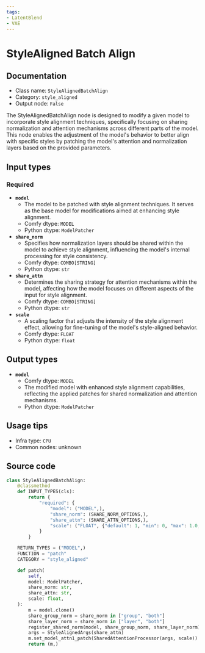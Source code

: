 ```yaml
---
tags:
- LatentBlend
- VAE
---
```


# StyleAligned Batch Align
## Documentation
- Class name: `StyleAlignedBatchAlign`
- Category: `style_aligned`
- Output node: `False`

The StyleAlignedBatchAlign node is designed to modify a given model to incorporate style alignment techniques, specifically focusing on sharing normalization and attention mechanisms across different parts of the model. This node enables the adjustment of the model's behavior to better align with specific styles by patching the model's attention and normalization layers based on the provided parameters.
## Input types
### Required
- **`model`**
    - The model to be patched with style alignment techniques. It serves as the base model for modifications aimed at enhancing style alignment.
    - Comfy dtype: `MODEL`
    - Python dtype: `ModelPatcher`
- **`share_norm`**
    - Specifies how normalization layers should be shared within the model to achieve style alignment, influencing the model's internal processing for style consistency.
    - Comfy dtype: `COMBO[STRING]`
    - Python dtype: `str`
- **`share_attn`**
    - Determines the sharing strategy for attention mechanisms within the model, affecting how the model focuses on different aspects of the input for style alignment.
    - Comfy dtype: `COMBO[STRING]`
    - Python dtype: `str`
- **`scale`**
    - A scaling factor that adjusts the intensity of the style alignment effect, allowing for fine-tuning of the model's style-aligned behavior.
    - Comfy dtype: `FLOAT`
    - Python dtype: `float`
## Output types
- **`model`**
    - Comfy dtype: `MODEL`
    - The modified model with enhanced style alignment capabilities, reflecting the applied patches for shared normalization and attention mechanisms.
    - Python dtype: `ModelPatcher`
## Usage tips
- Infra type: `CPU`
- Common nodes: unknown


## Source code
```python
class StyleAlignedBatchAlign:
    @classmethod
    def INPUT_TYPES(cls):
        return {
            "required": {
                "model": ("MODEL",),
                "share_norm": (SHARE_NORM_OPTIONS,),
                "share_attn": (SHARE_ATTN_OPTIONS,),
                "scale": ("FLOAT", {"default": 1, "min": 0, "max": 1.0, "step": 0.1}),
            }
        }

    RETURN_TYPES = ("MODEL",)
    FUNCTION = "patch"
    CATEGORY = "style_aligned"

    def patch(
        self,
        model: ModelPatcher,
        share_norm: str,
        share_attn: str,
        scale: float,
    ):
        m = model.clone()
        share_group_norm = share_norm in ["group", "both"]
        share_layer_norm = share_norm in ["layer", "both"]
        register_shared_norm(model, share_group_norm, share_layer_norm)
        args = StyleAlignedArgs(share_attn)
        m.set_model_attn1_patch(SharedAttentionProcessor(args, scale))
        return (m,)

```
